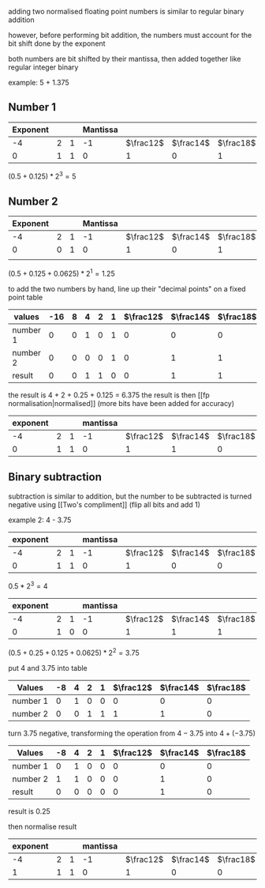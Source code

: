 adding two normalised floating point numbers is similar to regular binary addition

however, before performing bit addition, the numbers must account for the bit shift done by the exponent

both numbers are bit shifted by their mantissa, then added together like regular integer binary

example:
5 + 1.375
## Number 1

| Exponent |     |     | Mantissa |           |           |           |              |
| -------- | --- | --- | -------- | --------- | --------- | --------- | ------------ |
| -4       | 2   | 1   | -1       | $\frac12$ | $\frac14$ | $\frac18$ | $\frac1{16}$ |
| 0        | 1   | 1   | 0        | 1         | 0         | 1         | 0            |
$(0.5+ 0.125) * 2^3 = 5$
## Number 2
| Exponent |     |     | Mantissa |           |           |           |              |
| -------- | --- | --- | -------- | --------- | --------- | --------- | ------------ |
| -4       | 2   | 1   | -1       | $\frac12$ | $\frac14$ | $\frac18$ | $\frac1{16}$ |
| 0        | 0   | 1   | 0        | 1         | 0         | 1         | 1            |
|          |     |     |          |           |           |           |              |
$(0.5 + 0.125 + 0.0625) * 2^1 = 1.25$

to add the two numbers by hand, line up their "decimal points" on a fixed point table

| values   | -16 | 8   | 4   | 2   | 1   | $\frac12$ | $\frac14$ | $\frac18$ |
| -------- | --- | --- | --- | --- | --- | --------- | --------- | --------- |
| number 1 | 0   | 0   | 1   | 0   | 1   | 0         | 0         | 0         |
| number 2 | 0   | 0   | 0   | 0   | 1   | 0         | 1         | 1         |
| result   | 0   | 0   | 1   | 1   | 0   | 0         | 1         | 1         |
the result is 4 + 2 + 0.25 + 0.125 = 6.375
the result is then [[fp normalisation|normalised]]
(more bits have been added for accuracy)

| exponent |     |     | mantissa |           |           |           |              |              |              |
| -------- | --- | --- | -------- | --------- | --------- | --------- | ------------ | ------------ | ------------ |
| -4       | 2   | 1   | -1       | $\frac12$ | $\frac14$ | $\frac18$ | $\frac1{16}$ | $\frac1{32}$ | $\frac1{64}$ |
| 0        | 1   | 1   | 0        | 1         | 1         | 0         | 0            | 1            | 1            |
## Binary subtraction

subtraction is similar to addition, but the number to be subtracted is turned negative using [[Two's compliment]] (flip all bits and add 1)

example 2:
 4 - 3.75

| exponent |     |     | mantissa |           |           |           |              |
| -------- | --- | --- | -------- | --------- | --------- | --------- | ------------ |
| -4       | 2   | 1   | -1       | $\frac12$ | $\frac14$ | $\frac18$ | $\frac1{16}$ |
| 0        | 1   | 1   | 0        | 1         | 0         | 0         | 0            |
$0.5 * 2^3 = 4$

| exponent |     |     | mantissa |           |           |           |              |
| -------- | --- | --- | -------- | --------- | --------- | --------- | ------------ |
| -4       | 2   | 1   | -1       | $\frac12$ | $\frac14$ | $\frac18$ | $\frac1{16}$ |
| 0        | 1   | 0   | 0        | 1         | 1         | 1         | 1            |
$(0.5 + 0.25 + 0.125 + 0.0625) * 2^2 = 3.75$

put 4 and 3.75 into table

| Values   | -8  | 4   | 2   | 1   | $\frac12$ | $\frac14$ | $\frac18$ |
| -------- | --- | --- | --- | --- | --------- | --------- | --------- |
| number 1 | 0   | 1   | 0   | 0   | 0         | 0         | 0         |
| number 2 | 0   | 0   | 1   | 1   | 1         | 1         | 0         |
turn 3.75 negative, transforming the operation from $4 - 3.75$ into $4 + (-3.75)$

| Values   | -8  | 4   | 2   | 1   | $\frac12$ | $\frac14$ | $\frac18$ |
| -------- | --- | --- | --- | --- | --------- | --------- | --------- |
| number 1 | 0   | 1   | 0   | 0   | 0         | 0         | 0         |
| number 2 | 1   | 1   | 0   | 0   | 0         | 1         | 0         |
| result   | 0   | 0   | 0   | 0   | 0         | 1         | 0         |
result is 0.25

then normalise result

| exponent |     |     | mantissa |           |           |           |              |
| -------- | --- | --- | -------- | --------- | --------- | --------- | ------------ |
| -4       | 2   | 1   | -1       | $\frac12$ | $\frac14$ | $\frac18$ | $\frac1{16}$ |
| 1        | 1   | 1   | 0        | 1         | 0         | 0         | 0            |
